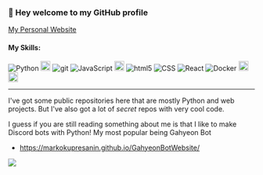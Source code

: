 ### 👋 Hey welcome to my GitHub profile

[My Personal Website](https://markokupresanin.github.io/KaptainKermit1/)  


#### My Skills:
<p>
<img alt="Python" src="https://img.shields.io/badge/Python%20-%2314354C.svg?style=flat-square&logo=python&logoColor=white" />
<img alt="java" src="https://img.shields.io/badge/java-%23ED8B00.svg?style=for-the-badge&logo=java&logoColor=white" style="height:20px;"/>
<img alt="git" src="https://img.shields.io/badge/-Git-F05032?style=flat-square&logo=git&logoColor=white" />
<img alt="JavaScript" src="https://img.shields.io/badge/JavaScript%20-%23F7DF1E.svg?style=flat-square&logo=javascript&logoColor=black" />
<img alt="linux" src="https://img.shields.io/badge/Linux-FCC624?style=for-the-badge&logo=linux&logoColor=black" style="height:20px;"/>
<img alt="html5" src="https://img.shields.io/badge/-HTML5-E34F26?style=flat-square&logo=html5&logoColor=white" />
<img alt="CSS" src="https://img.shields.io/badge/CSS%20-%231572B6.svg?style=flat-square&logo=css3&logoColor=white" />
<img alt="React" src="https://img.shields.io/badge/-React-45b8d8?style=flat-square&logo=react&logoColor=white" />
<img alt="Docker" src="https://img.shields.io/badge/-Docker-46a2f1?style=flat-square&logo=docker&logoColor=white" />
<img alt="Bitwarden" src="https://img.shields.io/badge/Bitwarden-175DDC.svg?style=for-the-badge&logo=Bitwarden&logoColor=white" style="height:20px;"/>
<img alt="VSC" src="https://img.shields.io/badge/Visual%20Studio%20Code-007ACC.svg?style=for-the-badge&logo=Visual-Studio-Code&logoColor=white" style="height:20px;" />
</p>
<!-- are you looking for badges for your profile? Look no further: https://home.aveek.io/GitHub-Profile-Badges/ -->
<hr/>
<!--https://github.com/Ileriayo/markdown-badges-->

I've got some public repositories here that are mostly Python and web projects. But I've also got a lot of *secret* repos with very cool code.

I guess if you are still reading something about me is that I like to make Discord bots with Python!
My most popular being Gahyeon Bot

   * https://markokupresanin.github.io/GahyeonBotWebsite/
<a href="https://top.gg/bot/813634913885618197">
  <img src="https://top.gg/api/widget/813634913885618197.svg">
</a>
  
  
<!-- #### Stats // btw when i add this back keep the markdown at the beginning! -->
<!--![Anurag's GitHub stats](https://github-readme-stats.vercel.app/api?username=MarkoKupresanin&show_icons=true&theme=tokyonight)-->
<!--THEMES FOR THE WIDGET THING:    dark, radical, merko, gruvbox, tokyonight, onedark, cobalt, synthwave, highcontrast, dracula -->
